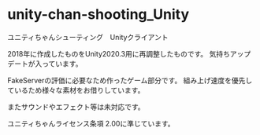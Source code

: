 # unity-chan-shooting_Unity
ユニティちゃんシューティング　Unityクライアント

2018年に作成したものをUnity2020.3用に再調整したものです。
気持ちアップデートが入っています。

FakeServerの評価に必要なため作ったゲーム部分です。
組み上げ速度を優先しているため様々な素材をお借りしています。

またサウンドやエフェクト等は未対応です。

ユニティちゃんライセンス条項 2.00に準じています。
